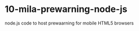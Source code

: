 10-mila-prewarning-node-js
==========================
node.js code to host prewaarning for mobile HTML5 browsers
